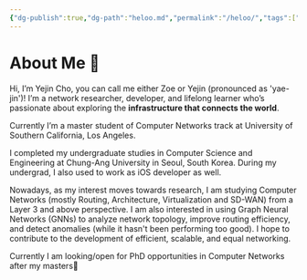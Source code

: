 ```yaml
---
{"dg-publish":true,"dg-path":"heloo.md","permalink":"/heloo/","tags":["gardenEntry"]}
---
```



# About Me 🌟

Hi, I’m Yejin Cho, you can call me either Zoe or Yejin (pronounced as 'yae-jin')! 
I’m a network researcher, developer, and lifelong learner who’s passionate about exploring the **infrastructure that connects the world**. 

Currently I’m a master student of Computer Networks track at University of Southern California, Los Angeles.  
  
I completed my undergraduate studies in Computer Science and Engineering at Chung-Ang University in Seoul, South Korea. During my undergrad, I also used to work as iOS developer as well.  
  
Nowadays, as my interest moves towards research, I am studying Computer Networks (mostly Routing, Architecture, Virtualization and SD-WAN) from a Layer 3 and above perspective. I am also interested in using Graph Neural Networks (GNNs) to analyze network topology, improve routing efficiency, and detect anomalies (while it hasn't been performing too good). I hope to contribute to the development of efficient, scalable, and equal networking.  
  
Currently I am looking/open for PhD opportunities in Computer Networks after my masters🙂
